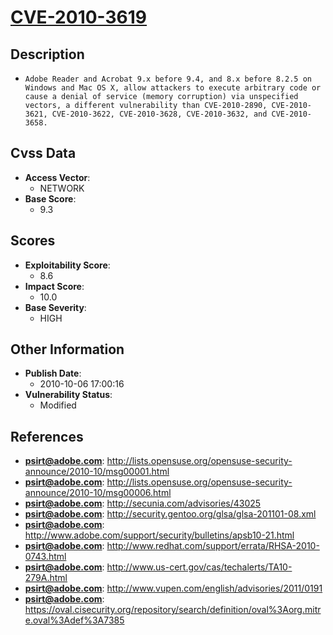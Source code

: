 
# [CVE-2010-3619](http://lists.opensuse.org/opensuse-security-announce/2010-10/msg00001.html)

## Description

- `Adobe Reader and Acrobat 9.x before 9.4, and 8.x before 8.2.5 on Windows and Mac OS X, allow attackers to execute arbitrary code or cause a denial of service (memory corruption) via unspecified vectors, a different vulnerability than CVE-2010-2890, CVE-2010-3621, CVE-2010-3622, CVE-2010-3628, CVE-2010-3632, and CVE-2010-3658.`

## Cvss Data

- **Access Vector**:
  - NETWORK
- **Base Score**:
  - 9.3

## Scores

- **Exploitability Score**:
  - 8.6
- **Impact Score**:
  - 10.0
- **Base Severity**:
  - HIGH

## Other Information

- **Publish Date**:
  - 2010-10-06 17:00:16
- **Vulnerability Status**:
  - Modified

## References

- **psirt@adobe.com**: http://lists.opensuse.org/opensuse-security-announce/2010-10/msg00001.html
- **psirt@adobe.com**: http://lists.opensuse.org/opensuse-security-announce/2010-10/msg00006.html
- **psirt@adobe.com**: http://secunia.com/advisories/43025
- **psirt@adobe.com**: http://security.gentoo.org/glsa/glsa-201101-08.xml
- **psirt@adobe.com**: http://www.adobe.com/support/security/bulletins/apsb10-21.html
- **psirt@adobe.com**: http://www.redhat.com/support/errata/RHSA-2010-0743.html
- **psirt@adobe.com**: http://www.us-cert.gov/cas/techalerts/TA10-279A.html
- **psirt@adobe.com**: http://www.vupen.com/english/advisories/2011/0191
- **psirt@adobe.com**: https://oval.cisecurity.org/repository/search/definition/oval%3Aorg.mitre.oval%3Adef%3A7385
